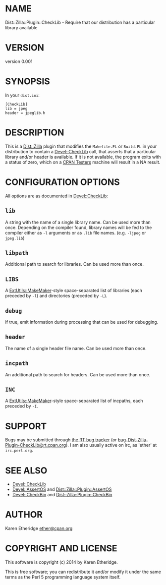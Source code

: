 # NAME

Dist::Zilla::Plugin::CheckLib - Require that our distribution has a particular library available

# VERSION

version 0.001

# SYNOPSIS

In your `dist.ini`:

    [CheckLib]
    lib = jpeg
    header = jpeglib.h

# DESCRIPTION

This is a [Dist::Zilla](https://metacpan.org/pod/Dist::Zilla) plugin that modifies the `Makefile.PL` or
`Build.PL` in your distribution to contain a [Devel::CheckLib](https://metacpan.org/pod/Devel::CheckLib) call, that
asserts that a particular library and/or header is available.  If it is not
available, the program exits with a status of zero, which on a
[CPAN Testers](https://metacpan.org/pod/cpantesters.org) machine will result in a NA result.

# CONFIGURATION OPTIONS

All options are as documented in [Devel::CheckLib](https://metacpan.org/pod/Devel::CheckLib):

## `lib`

A string with the name of a single library name. Can be used more than once.
Depending on the compiler found, library names will be fed to the compiler
either as `-l` arguments or as `.lib` file names. (e.g. `-ljpeg` or
`jpeg.lib`)

## `libpath`

Additional path to search for libraries. Can be used more than once.

## `LIBS`

A [ExtUtils::MakeMaker](https://metacpan.org/pod/ExtUtils::MakeMaker)-style space-separated list of libraries (each preceded by `-l`) and directories (preceded by `-L`).

## `debug`

If true, emit information during processing that can be used for debugging.

## `header`

The name of a single header file name. Can be used more than once.

## `incpath`

An additional path to search for headers. Can be used more than once.

## `INC`

A [ExtUtils::MakeMaker](https://metacpan.org/pod/ExtUtils::MakeMaker)-style space-separated list of incpaths, each preceded by `-I`.

# SUPPORT

Bugs may be submitted through [the RT bug tracker](https://rt.cpan.org/Public/Dist/Display.html?Name=Dist-Zilla-Plugin-CheckLib)
(or [bug-Dist-Zilla-Plugin-CheckLib@rt.cpan.org](mailto:bug-Dist-Zilla-Plugin-CheckLib@rt.cpan.org)).
I am also usually active on irc, as 'ether' at `irc.perl.org`.

# SEE ALSO

- [Devel::CheckLib](https://metacpan.org/pod/Devel::CheckLib)
- [Devel::AssertOS](https://metacpan.org/pod/Devel::AssertOS) and [Dist::Zilla::Plugin::AssertOS](https://metacpan.org/pod/Dist::Zilla::Plugin::AssertOS)
- [Devel::CheckBin](https://metacpan.org/pod/Devel::CheckBin) and [Dist::Zilla::Plugin::CheckBin](https://metacpan.org/pod/Dist::Zilla::Plugin::CheckBin)

# AUTHOR

Karen Etheridge <ether@cpan.org>

# COPYRIGHT AND LICENSE

This software is copyright (c) 2014 by Karen Etheridge.

This is free software; you can redistribute it and/or modify it under
the same terms as the Perl 5 programming language system itself.
